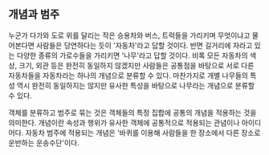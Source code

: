 ## 개념과 범주
누군가 다가와 도로 위를 달리는 작은 승용차와 버스, 트럭들을 가리키며 무엇이냐고 물어본다면 사람들은 당연하다는 듯이 '자동차'라고 답할 것이다. 반면 길거리에 자라고 있는 다양한 종류의 가로수들을 가리키면 '나무'라고 답할 것이다. 비록 모든 자동차의 색상, 크기, 외관 등은 완전히 동일하지 않겠지만 사람들은 공통점을 바탕으로 서로 다른 자동차들을 자동차라는 하나의 개념으로 분류할 수 있다. 마찬가지로 개별 나무들의 특성 역시 완전히 동일하지는 않지만 유사한 특성을 바탕으로 나무라는 개념으로 분류할 수 있다. 

객체를 분류하고 범주로 묶는 것은 객체들의 특정 집합에 공통의 개념을 적용하는 것을 의미한다. 개념이란 속성과 행위가 유사한 객체에 공통적으로 적용되는 관념이나 아이디어다. 자동차 범주에 적용되는 개념은 '바퀴를 이용해 사람들을 한 장소에서 다른 장소로 운반하는 운송수단'이다. 